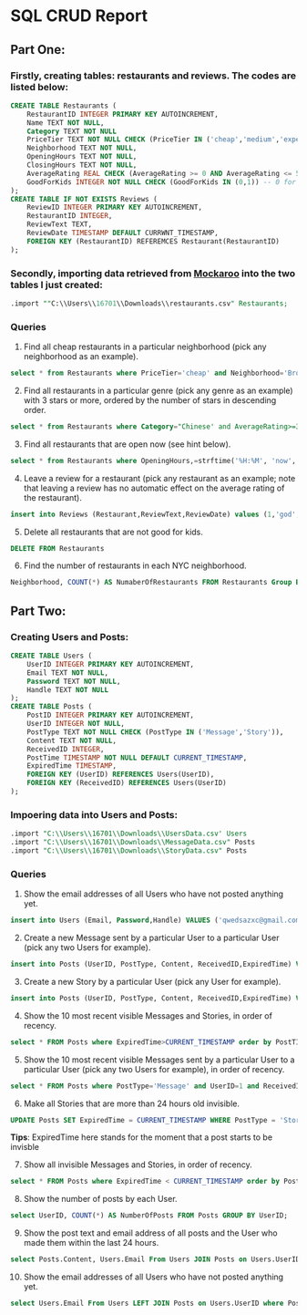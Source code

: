 # SQL CRUD Report

## Part One:
### **Firstly, creating tables: **restaurants** and **reviews**. The codes are listed below:**
```sql
CREATE TABLE Restaurants (
    RestaurantID INTEGER PRIMARY KEY AUTOINCREMENT,
    Name TEXT NOT NULL,
    Category TEXT NOT NULL
    PriceTier TEXT NOT NULL CHECK (PriceTier IN ('cheap','medium','expensive')),
    Neighborhood TEXT NOT NULL,
    OpeningHours TEXT NOT NULL,
    ClosingHours TEXT NOT NULL,
    AverageRating REAL CHECK (AverageRating >= 0 AND AverageRating <= 5>),
    GoodForKids INTEGER NOT NULL CHECK (GoodForKids IN (0,1)) -- 0 for false, 1 for true
);
CREATE TABLE IF NOT EXISTS Reviews (
    ReviewID INTEGER PRIMARY KEY AUTOINCREMENT,
    RestaurantID INTEGER,
    ReviewText TEXT,
    ReviewDate TIMESTAMP DEFAULT CURRWNT_TIMESTAMP,
    FOREIGN KEY (RestaurantID) REFEREMCES Restaurant(RestaurantID)
);
```
### **Secondly, importing data retrieved from [Mockaroo](mockaroo.com) into the two tables I just created:**
```sql
.import ""C:\\Users\\16701\\Downloads\\restaurants.csv" Restaurants;
```
### **Queries**
1. Find all cheap restaurants in a particular neighborhood (pick any neighborhood as an example).
```sql 
select * from Restaurants where PriceTier='cheap' and Neighborhood='Bronx";
```
2. Find all restaurants in a particular genre (pick any genre as an example) with 3 stars or more, ordered by the number of stars in descending order.
```sql
select * from Restaurants where Category="Chinese' and AverageRating>=3 order by AverageRating DESC;
```
3. Find all restaurants that are open now (see hint below).
```sql
select * from Restaurants where OpeningHours,=strftime('%H:%M', 'now','localtime') and ClosingHours>=strftime('%H:%M', 'now','localtime');
```
4. Leave a review for a restaurant (pick any restaurant as an example; note that leaving a review has no automatic effect on the average rating of the restaurant).
```sql
insert into Reviews (Restaurant,ReviewText,ReviewDate) values (1,'god','2024/24');
```
5. Delete all restaurants that are not good for kids.
```sql
DELETE FROM Restaurants
```
6. Find the number of restaurants in each NYC neighborhood.
```sql
Neighborhood, COUNT(*) AS NumaberOfRestaurants FROM Restaurants Group BY Neighborhood;
```

## Part Two:
### Creating **Users** and **Posts**:
```sql
CREATE TABLE Users (
    UserID INTEGER PRIMARY KEY AUTOINCREMENT,
    Email TEXT NOT NULL,
    Password TEXT NOT NULL,
    Handle TEXT NOT NULL
);
CREATE TABLE Posts (
    PostID INTEGER PRIMARY KEY AUTOINCREMENT,
    UserID INTEGER NOT NULL,
    PostType TEXT NOT NULL CHECK (PostType IN ('Message','Story')),
    Content TEXT NOT NULL,
    ReceivedID INTEGER,
    PostTime TIMESTAMP NOT NULL DEFAULT CURRENT_TIMESTAMP,
    ExpiredTime TIMESTAMP,
    FOREIGN KEY (UserID) REFERENCES Users(UserID),
    FOREIGN KEY (ReceivedID) REFERENCES Users(UserID)
);
```
### Impoering data into Users and Posts:
```sql
.import "C:\\Users\\16701\\Downloads\\UsersData.csv' Users
.import "C:\\Users\\16701\\Downloads\\MessageData.csv" Posts
.import "C:\\Users\\16701\\Downloads\\StoryData.csv" Posts
```

### Queries
1. Show the email addresses of all Users who have not posted anything yet.
```sql
insert into Users (Email, Password,Handle) VALUES ('qwedsazxc@gmail.com','qwedsazxc','qwe');
```
2. Create a new Message sent by a particular User to a particular User (pick any two Users for example).
```sql
insert into Posts (UserID, PostType, Content, ReceivedID,ExpiredTime) VALUES (1, 'Message','qqqqqq',2, CURRENT_TIMESTAMP, datetime('now','+2 minutes'));
```
3. Create a new Story by a particular User (pick any User for example).
```sql
insert into Posts (UserID, PostType, Content, ReceivedID,ExpiredTime) VALUES (1, 'Story','qqqqqq',, CURRENT_TIMESTAMP, datetime('now','+1448 minutes'));
```
4. Show the 10 most recent visible Messages and Stories, in order of recency.
```sql
select * FROM Posts where ExpiredTime>CURRENT_TIMESTAMP order by PostTIme DESC limit 10;
```
5. Show the 10 most recent visible Messages sent by a particular User to a particular User (pick any two Users for example), in order of recency.
```sql
select * FROM Posts where PostType='Message' and UserID=1 and ReceivedID=2 and ExpiredTime>CURRENT_TIMESTAMP order by PostTime DESC limit 10;
```
6. Make all Stories that are more than 24 hours old invisible.
```sql
UPDATE Posts SET ExpiredTime = CURRENT_TIMESTAMP WHERE PostType = 'Story' AND PostTime <= datatime('now','-24houurs');
```
**Tips**: ExpiredTime here stands for the moment that a post starts to be invisble

7. Show all invisible Messages and Stories, in order of recency.
```sql
select * FROM Posts where ExpiredTime < CURRENT_TIMESTAMP order by PostTIme DESC;
```
8. Show the number of posts by each User.
```sql
select UserID, COUNT(*) AS NumberOfPosts FROM Posts GROUP BY UserID;
```
9. Show the post text and email address of all posts and the User who made them within the last 24 hours.
```sql
select Posts.Content, Users.Email From Users JOIN Posts on Users.UserID=Posts.UserID where PostTime>=datatime('now','-24 hours');
```

10. Show the email addresses of all Users who have not posted anything yet.
```sql
select Users.Email From Users LEFT JOIN Posts on Users.UserID where Posts.PostID is NULL;
```
